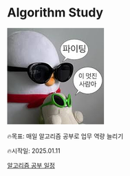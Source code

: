 # Algorithm Study

![image.png](image.png)

🔥목표: 매일 알고리즘 공부로 업무 역량 늘리기

🔥시작일: 2025.01.11

[알고리즘 공부 일정](Schedule2501.csv)